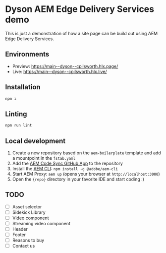 # Dyson AEM Edge Delivery Services demo
This is just a demonstration of how a site page can be build out using AEM Edge Delivery Services.

## Environments
- Preview: https://main--dyson--cpilsworth.hlx.page/
- Live: https://main--dyson--cpilsworth.hlx.live/

## Installation

```sh
npm i
```

## Linting

```sh
npm run lint
```

## Local development

1. Create a new repository based on the `aem-boilerplate` template and add a mountpoint in the `fstab.yaml`
1. Add the [AEM Code Sync GitHub App](https://github.com/apps/aem-code-sync) to the repository
1. Install the [AEM CLI](https://github.com/adobe/aem-cli): `npm install -g @adobe/aem-cli`
1. Start AEM Proxy: `aem up` (opens your browser at `http://localhost:3000`)
1. Open the `{repo}` directory in your favorite IDE and start coding :)

## TODO

- [ ] Asset selector
- [ ] Sidekick Library
- [ ] Video component
- [ ] Streaming video component
- [ ] Header
- [ ] Footer
- [ ] Reasons to buy
- [ ] Contact us